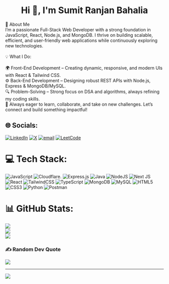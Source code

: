 <h1 align="center">Hi 👋, I'm Sumit Ranjan Bahalia</h1>

🚀 About Me<br>I’m a passionate Full-Stack Web Developer with a strong foundation in JavaScript, React, Node.js, and MongoDB. I thrive on building scalable, efficient, and user-friendly web applications while continuously exploring new technologies.<br><br>💡 What I Do:<br><br>🌍 Front-End Development – Creating dynamic, responsive, and modern UIs with React & Tailwind CSS.<br>⚙️ Back-End Development – Designing robust REST APIs with Node.js, Express & MongoDB/MySQL.<br>🔍 Problem-Solving – Strong focus on DSA and algorithms, always refining my coding skills.<br>🚀 Always eager to learn, collaborate, and take on new challenges. Let’s connect and build something impactful!<br>


## 🌐 Socials:
[![LinkedIn](https://img.shields.io/badge/LinkedIn-%230077B5.svg?logo=linkedin&logoColor=white)](https://linkedin.com/in/https://www.linkedin.com/in/sumit-ranjan-bahalia/) [![X](https://img.shields.io/badge/X-black.svg?logo=X&logoColor=white)](https://x.com/https://x.com/SumitBahalia) [![email](https://img.shields.io/badge/Email-D14836?logo=gmail&logoColor=white)](mailto:sumitranjanbahalia1234@gmail.com) 
[![LeetCode](https://img.shields.io/badge/LeetCode-FFA116?style=for-the-badge&logo=LeetCode&logoColor=white)](https://leetcode.com/sumitranjan21/)

# 💻 Tech Stack:
![JavaScript](https://img.shields.io/badge/javascript-%23323330.svg?style=for-the-badge&logo=javascript&logoColor=%23F7DF1E) ![Cloudflare](https://img.shields.io/badge/Cloudflare-F38020?style=for-the-badge&logo=Cloudflare&logoColor=white). ![Express.js](https://img.shields.io/badge/express.js-%23404d59.svg?style=for-the-badge&logo=express&logoColor=%2361DAFB) ![Java](https://img.shields.io/badge/java-%23ED8B00.svg?style=for-the-badge&logo=openjdk&logoColor=white) ![NodeJS](https://img.shields.io/badge/node.js-6DA55F?style=for-the-badge&logo=node.js&logoColor=white) ![Next JS](https://img.shields.io/badge/Next-black?style=for-the-badge&logo=next.js&logoColor=white) ![React](https://img.shields.io/badge/react-%2320232a.svg?style=for-the-badge&logo=react&logoColor=%2361DAFB) ![TailwindCSS](https://img.shields.io/badge/tailwindcss-%2338B2AC.svg?style=for-the-badge&logo=tailwind-css&logoColor=white) ![TypeScript](https://img.shields.io/badge/typescript-%23007ACC.svg?style=for-the-badge&logo=typescript&logoColor=white) ![MongoDB](https://img.shields.io/badge/MongoDB-%234ea94b.svg?style=for-the-badge&logo=mongodb&logoColor=white) ![MySQL](https://img.shields.io/badge/mysql-4479A1.svg?style=for-the-badge&logo=mysql&logoColor=white) ![HTML5](https://img.shields.io/badge/html5-%23E34F26.svg?style=for-the-badge&logo=html5&logoColor=white) ![CSS3](https://img.shields.io/badge/css3-%231572B6.svg?style=for-the-badge&logo=css3&logoColor=white) ![Python](https://img.shields.io/badge/python-3670A0?style=for-the-badge&logo=python&logoColor=ffdd54) ![Postman](https://img.shields.io/badge/Postman-FF6C37?style=for-the-badge&logo=postman&logoColor=white)
# 📊 GitHub Stats:
![](https://github-readme-stats.vercel.app/api?username=PrimeSumit&theme=dark&hide_border=true&include_all_commits=true&count_private=true)<br/>
![](https://github-readme-streak-stats.herokuapp.com/?user=PrimeSumit&theme=dark&hide_border=true)<br/>
![](https://github-readme-stats.vercel.app/api/top-langs/?username=PrimeSumit&theme=dark&hide_border=true&include_all_commits=true&count_private=true&layout=compact)

### ✍️ Random Dev Quote
![](https://quotes-github-readme.vercel.app/api?type=horizontal&theme=radical)

---
[![](https://visitcount.itsvg.in/api?id=PrimeSumit&icon=0&color=0)](https://visitcount.itsvg.in)

<!-- Proudly created with GPRM ( https://gprm.itsvg.in ) -->
